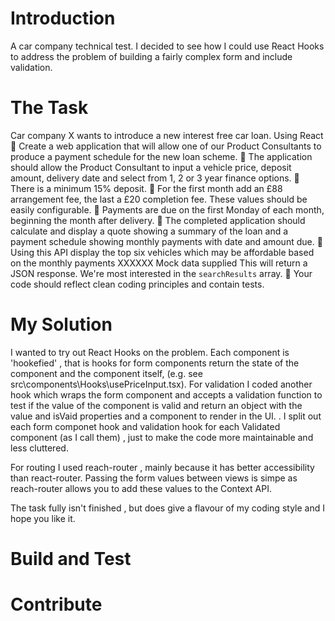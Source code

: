 # Introduction

A car company technical test. I decided to see how I could use React Hooks to address the problem of building a fairly complex form and include validation. 

# The Task

Car company X wants to introduce a new interest free car loan.
Using React
 Create a web application that will allow one of our Product Consultants to produce a
payment schedule for the new loan scheme.
 The application should allow the Product Consultant to input a vehicle price, deposit
amount, delivery date and select from 1, 2 or 3 year finance options.
 There is a minimum 15% deposit.
 For the first month add an £88 arrangement fee, the last a £20 completion fee. These values
should be easily configurable.
 Payments are due on the first Monday of each month, beginning the month after delivery.
 The completed application should calculate and display a quote showing a summary of the
loan and a payment schedule showing monthly payments with date and amount due.
 Using this API display the top six vehicles which may be affordable based on the monthly
payments
XXXXXX Mock data supplied
This will return a JSON response. We&#39;re most interested in the `searchResults` array.
 Your code should reflect clean coding principles and contain tests.

# My Solution

I wanted to try out React Hooks on the problem. Each component is 'hookefied' , that is hooks for form components return the state of the component and the component itself, (e.g. see src\components\Hooks\usePriceInput.tsx).  For validation I coded another hook which wraps the form component and accepts a validation function to test if the value of the component is valid and return an object with the value and isVaid properties and a component to render in the UI. . I split out each form componet hook and validation hook for each Validated component (as I call them) , just to make the code more maintainable and less cluttered.

For routing I used reach-router , mainly because it has better accessibility than react-router. Passing the form values between views is simpe as reach-router allows you to add these values to the Context API.

The task fully isn't finished , but does give a flavour of my coding style and I hope you like it.

# Build and Test

# Contribute
